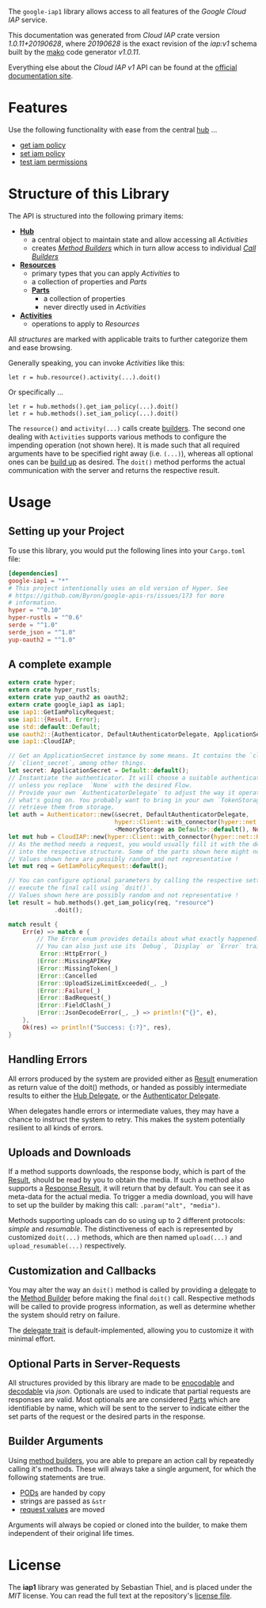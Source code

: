 <!---
DO NOT EDIT !
This file was generated automatically from 'src/mako/api/README.md.mako'
DO NOT EDIT !
-->
The `google-iap1` library allows access to all features of the *Google Cloud IAP* service.

This documentation was generated from *Cloud IAP* crate version *1.0.11+20190628*, where *20190628* is the exact revision of the *iap:v1* schema built by the [mako](http://www.makotemplates.org/) code generator *v1.0.11*.

Everything else about the *Cloud IAP* *v1* API can be found at the
[official documentation site](https://cloud.google.com/iap).
# Features

Use the following functionality with ease from the central [hub](https://docs.rs/google-iap1/1.0.11+20190628/google_iap1/struct.CloudIAP.html) ... 


* [get iam policy](https://docs.rs/google-iap1/1.0.11+20190628/google_iap1/struct.MethodGetIamPolicyCall.html)
* [set iam policy](https://docs.rs/google-iap1/1.0.11+20190628/google_iap1/struct.MethodSetIamPolicyCall.html)
* [test iam permissions](https://docs.rs/google-iap1/1.0.11+20190628/google_iap1/struct.MethodTestIamPermissionCall.html)



# Structure of this Library

The API is structured into the following primary items:

* **[Hub](https://docs.rs/google-iap1/1.0.11+20190628/google_iap1/struct.CloudIAP.html)**
    * a central object to maintain state and allow accessing all *Activities*
    * creates [*Method Builders*](https://docs.rs/google-iap1/1.0.11+20190628/google_iap1/trait.MethodsBuilder.html) which in turn
      allow access to individual [*Call Builders*](https://docs.rs/google-iap1/1.0.11+20190628/google_iap1/trait.CallBuilder.html)
* **[Resources](https://docs.rs/google-iap1/1.0.11+20190628/google_iap1/trait.Resource.html)**
    * primary types that you can apply *Activities* to
    * a collection of properties and *Parts*
    * **[Parts](https://docs.rs/google-iap1/1.0.11+20190628/google_iap1/trait.Part.html)**
        * a collection of properties
        * never directly used in *Activities*
* **[Activities](https://docs.rs/google-iap1/1.0.11+20190628/google_iap1/trait.CallBuilder.html)**
    * operations to apply to *Resources*

All *structures* are marked with applicable traits to further categorize them and ease browsing.

Generally speaking, you can invoke *Activities* like this:

```Rust,ignore
let r = hub.resource().activity(...).doit()
```

Or specifically ...

```ignore
let r = hub.methods().get_iam_policy(...).doit()
let r = hub.methods().set_iam_policy(...).doit()
```

The `resource()` and `activity(...)` calls create [builders][builder-pattern]. The second one dealing with `Activities` 
supports various methods to configure the impending operation (not shown here). It is made such that all required arguments have to be 
specified right away (i.e. `(...)`), whereas all optional ones can be [build up][builder-pattern] as desired.
The `doit()` method performs the actual communication with the server and returns the respective result.

# Usage

## Setting up your Project

To use this library, you would put the following lines into your `Cargo.toml` file:

```toml
[dependencies]
google-iap1 = "*"
# This project intentionally uses an old version of Hyper. See
# https://github.com/Byron/google-apis-rs/issues/173 for more
# information.
hyper = "^0.10"
hyper-rustls = "^0.6"
serde = "^1.0"
serde_json = "^1.0"
yup-oauth2 = "^1.0"
```

## A complete example

```Rust
extern crate hyper;
extern crate hyper_rustls;
extern crate yup_oauth2 as oauth2;
extern crate google_iap1 as iap1;
use iap1::GetIamPolicyRequest;
use iap1::{Result, Error};
use std::default::Default;
use oauth2::{Authenticator, DefaultAuthenticatorDelegate, ApplicationSecret, MemoryStorage};
use iap1::CloudIAP;

// Get an ApplicationSecret instance by some means. It contains the `client_id` and 
// `client_secret`, among other things.
let secret: ApplicationSecret = Default::default();
// Instantiate the authenticator. It will choose a suitable authentication flow for you, 
// unless you replace  `None` with the desired Flow.
// Provide your own `AuthenticatorDelegate` to adjust the way it operates and get feedback about 
// what's going on. You probably want to bring in your own `TokenStorage` to persist tokens and
// retrieve them from storage.
let auth = Authenticator::new(&secret, DefaultAuthenticatorDelegate,
                              hyper::Client::with_connector(hyper::net::HttpsConnector::new(hyper_rustls::TlsClient::new())),
                              <MemoryStorage as Default>::default(), None);
let mut hub = CloudIAP::new(hyper::Client::with_connector(hyper::net::HttpsConnector::new(hyper_rustls::TlsClient::new())), auth);
// As the method needs a request, you would usually fill it with the desired information
// into the respective structure. Some of the parts shown here might not be applicable !
// Values shown here are possibly random and not representative !
let mut req = GetIamPolicyRequest::default();

// You can configure optional parameters by calling the respective setters at will, and
// execute the final call using `doit()`.
// Values shown here are possibly random and not representative !
let result = hub.methods().get_iam_policy(req, "resource")
             .doit();

match result {
    Err(e) => match e {
        // The Error enum provides details about what exactly happened.
        // You can also just use its `Debug`, `Display` or `Error` traits
         Error::HttpError(_)
        |Error::MissingAPIKey
        |Error::MissingToken(_)
        |Error::Cancelled
        |Error::UploadSizeLimitExceeded(_, _)
        |Error::Failure(_)
        |Error::BadRequest(_)
        |Error::FieldClash(_)
        |Error::JsonDecodeError(_, _) => println!("{}", e),
    },
    Ok(res) => println!("Success: {:?}", res),
}

```
## Handling Errors

All errors produced by the system are provided either as [Result](https://docs.rs/google-iap1/1.0.11+20190628/google_iap1/enum.Result.html) enumeration as return value of 
the doit() methods, or handed as possibly intermediate results to either the 
[Hub Delegate](https://docs.rs/google-iap1/1.0.11+20190628/google_iap1/trait.Delegate.html), or the [Authenticator Delegate](https://docs.rs/yup-oauth2/*/yup_oauth2/trait.AuthenticatorDelegate.html).

When delegates handle errors or intermediate values, they may have a chance to instruct the system to retry. This 
makes the system potentially resilient to all kinds of errors.

## Uploads and Downloads
If a method supports downloads, the response body, which is part of the [Result](https://docs.rs/google-iap1/1.0.11+20190628/google_iap1/enum.Result.html), should be
read by you to obtain the media.
If such a method also supports a [Response Result](https://docs.rs/google-iap1/1.0.11+20190628/google_iap1/trait.ResponseResult.html), it will return that by default.
You can see it as meta-data for the actual media. To trigger a media download, you will have to set up the builder by making
this call: `.param("alt", "media")`.

Methods supporting uploads can do so using up to 2 different protocols: 
*simple* and *resumable*. The distinctiveness of each is represented by customized 
`doit(...)` methods, which are then named `upload(...)` and `upload_resumable(...)` respectively.

## Customization and Callbacks

You may alter the way an `doit()` method is called by providing a [delegate](https://docs.rs/google-iap1/1.0.11+20190628/google_iap1/trait.Delegate.html) to the 
[Method Builder](https://docs.rs/google-iap1/1.0.11+20190628/google_iap1/trait.CallBuilder.html) before making the final `doit()` call. 
Respective methods will be called to provide progress information, as well as determine whether the system should 
retry on failure.

The [delegate trait](https://docs.rs/google-iap1/1.0.11+20190628/google_iap1/trait.Delegate.html) is default-implemented, allowing you to customize it with minimal effort.

## Optional Parts in Server-Requests

All structures provided by this library are made to be [enocodable](https://docs.rs/google-iap1/1.0.11+20190628/google_iap1/trait.RequestValue.html) and 
[decodable](https://docs.rs/google-iap1/1.0.11+20190628/google_iap1/trait.ResponseResult.html) via *json*. Optionals are used to indicate that partial requests are responses 
are valid.
Most optionals are are considered [Parts](https://docs.rs/google-iap1/1.0.11+20190628/google_iap1/trait.Part.html) which are identifiable by name, which will be sent to 
the server to indicate either the set parts of the request or the desired parts in the response.

## Builder Arguments

Using [method builders](https://docs.rs/google-iap1/1.0.11+20190628/google_iap1/trait.CallBuilder.html), you are able to prepare an action call by repeatedly calling it's methods.
These will always take a single argument, for which the following statements are true.

* [PODs][wiki-pod] are handed by copy
* strings are passed as `&str`
* [request values](https://docs.rs/google-iap1/1.0.11+20190628/google_iap1/trait.RequestValue.html) are moved

Arguments will always be copied or cloned into the builder, to make them independent of their original life times.

[wiki-pod]: http://en.wikipedia.org/wiki/Plain_old_data_structure
[builder-pattern]: http://en.wikipedia.org/wiki/Builder_pattern
[google-go-api]: https://github.com/google/google-api-go-client

# License
The **iap1** library was generated by Sebastian Thiel, and is placed 
under the *MIT* license.
You can read the full text at the repository's [license file][repo-license].

[repo-license]: https://github.com/Byron/google-apis-rsblob/master/LICENSE.md
